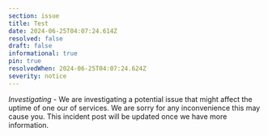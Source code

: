 ```yaml
---
section: issue
title: Test
date: 2024-06-25T04:07:24.614Z
resolved: false
draft: false
informational: true
pin: true
resolvedWhen: 2024-06-25T04:07:24.624Z
severity: notice
---
```

*Investigating* - We are investigating a potential issue that might affect the uptime of one our of services. We are sorry for any inconvenience this may cause you. This incident post will be updated once we have more information.